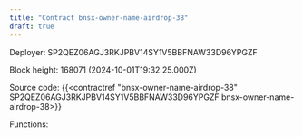 ```yaml
---
title: "Contract bnsx-owner-name-airdrop-38"
draft: true
---
```

Deployer: SP2QEZ06AGJ3RKJPBV14SY1V5BBFNAW33D96YPGZF


 



Block height: 168071 (2024-10-01T19:32:25.000Z)

Source code: {{<contractref "bnsx-owner-name-airdrop-38" SP2QEZ06AGJ3RKJPBV14SY1V5BBFNAW33D96YPGZF bnsx-owner-name-airdrop-38>}}

Functions:


